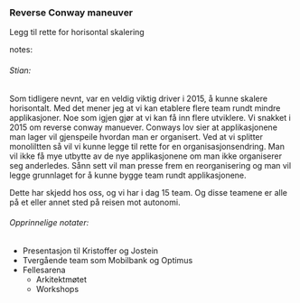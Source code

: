 ### Reverse Conway maneuver

Legg til rette for horisontal skalering


notes:
###### Stian:

Som tidligere nevnt, var en veldig viktig driver i 2015, å kunne skalere horisontalt. Med det mener jeg at vi kan etablere flere team rundt mindre applikasjoner. Noe som igjen gjør at vi kan få inn flere utviklere. 
Vi snakket i 2015 om reverse conway manuever. Conways lov sier at applikasjonene man lager vil gjenspeile hvordan man er organisert. Ved at vi splitter monoliltten så vil vi kunne legge til rette for en organisasjonsendring. Man vil ikke få mye utbytte av de nye applikasjonene om man ikke organiserer seg anderledes. Sånn sett vil man presse frem en reorganisering og man vil legge grunnlaget for å kunne bygge team rundt applikasjonene. 

Dette har skjedd hos oss, og vi har i dag 15 team. Og disse teamene er alle på et eller annet sted på reisen mot autonomi. 


###### Opprinnelige notater:

* Presentasjon til Kristoffer og Jostein
* Tvergående team som Mobilbank og Optimus
* Fellesarena
  * Arkitektmøtet
  * Workshops